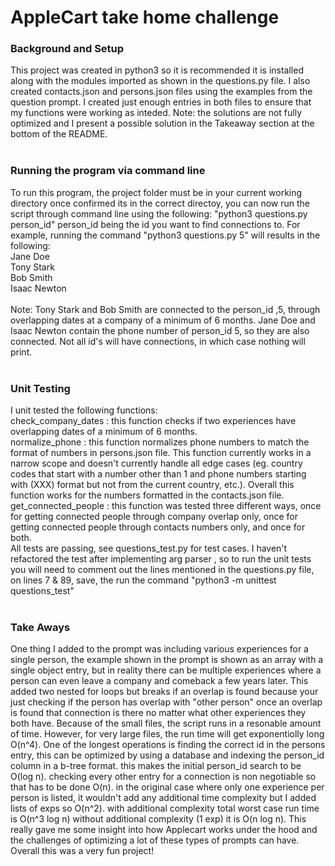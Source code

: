 # AppleCart take home challenge

<h3> Background and Setup </h3>
This project was created in python3 so it is recommended it is installed along with the modules imported as shown in the questions.py file. I also created contacts.json and persons.json files using the examples from the question prompt. I created just enough entries in both files to ensure that my functions were working as inteded. Note: the solutions are not fully optimized and I present a possible solution in the Takeaway section at the bottom of the README. </br>
</br>

<h3> Running the program via command line </h3>
To run this program, the project folder must be in your current working directory once confirmed its in the correct directoy, you can now run the script through command line using the following: "python3 questions.py person_id" person_id being the id you want to find connections to. For example, running the command "python3 questions.py 5" will results in the following: </br> 
Jane Doe </br>
Tony Stark </br>
Bob Smith </br>
Isaac Newton </br>
</br>
Note: Tony Stark and Bob Smith are connected to the person_id ,5, through overlapping dates at a company of a minimum of 6 months. Jane Doe and Isaac Newton contain the phone number of person_id 5, so they are also connected. Not all id's will have connections, in which case nothing will print.</br>
</br>
<h3> Unit Testing </h3>
I unit tested the following functions:</br>
check_company_dates : this function checks if two experiences have overlapping dates of a minimum of 6 months.
</br>
normalize_phone : this function normalizes phone numbers to match the format of numbers in persons.json file. This function currently works in a narrow scope and doesn't currently handle all edge cases (eg. country codes that start with a number other than 1 and phone numbers starting with (XXX) format but not from the current country, etc.). Overall this function works for the numbers formatted in the contacts.json file. </br>
get_connected_people : this function was tested three different ways, once for getting connected people through company overlap only, once for getting connected people through contacts numbers only, and once for both. </br>
All tests are passing, see questions_test.py for test cases. I haven't refactored the test after implementing arg parser , so to run the unit tests you will need to comment out the lines mentioned in the questions.py file, on lines 7 & 89, save, the run the command "python3 -m unittest questions_test"

</br>
</br>
<h3>Take Aways </h3>
One thing I added to the prompt was including various experiences for a single person, the example shown in the prompt is shown as an array with a single object entry, but in reality there can be multiple experiences where a person can even leave a company and comeback a few years later. This added two nested for loops but breaks if an overlap is found because your just checking if the person has overlap with "other person" once an overlap is found that connection is there no matter what other experiences they both have. Because of the small files, the script runs in a resonable amount of time. However, for very large files, the run time will get exponentiolly long O(n^4). One of the longest operations is finding the correct id in the persons entry, this can be optimized by using a database and indexing the person_id column in a b-tree format. this makes the initial person_id search to be O(log n). checking every other entry for a connection is non negotiable so that has to be done O(n). in the original case where only one experience per person is listed, it wouldn't add any additional time complexity but I added lists of exps so O(n^2). with additional complexity total worst case run time is O(n^3 log n) without additional complexity (1 exp) it is O(n log n). This really gave me some insight into how Applecart works under the hood and the challenges of optimizing a lot of these types of prompts can have. Overall this was a very fun project!